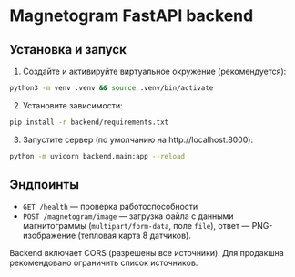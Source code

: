 # Magnetogram FastAPI backend

## Установка и запуск

1. Создайте и активируйте виртуальное окружение (рекомендуется):

```bash
python3 -m venv .venv && source .venv/bin/activate
```

2. Установите зависимости:

```bash
pip install -r backend/requirements.txt
```

3. Запустите сервер (по умолчанию на http://localhost:8000):

```bash
python -m uvicorn backend.main:app --reload
```

## Эндпоинты

- `GET /health` — проверка работоспособности
- `POST /magnetogram/image` — загрузка файла с данными магнитограммы (`multipart/form-data`, поле `file`), ответ — PNG-изображение (тепловая карта 8 датчиков).

Backend включает CORS (разрешены все источники). Для продакшна рекомендовано ограничить список источников.


